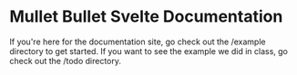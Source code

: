 # Mullet Bullet Svelte Documentation

If you're here for the documentation site, go check out the /example directory to get started. If you want to see the example we did in class, go check out the /todo directory.
